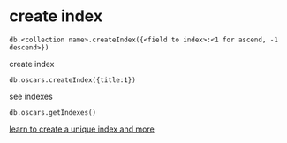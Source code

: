 # create index

```
db.<collection name>.createIndex({<field to index>:<1 for ascend, -1 descend>})
```

create index
```
db.oscars.createIndex({title:1})
```

see indexes
```
db.oscars.getIndexes()
```

[learn to create a unique index and more](https://docs.mongodb.com/manual/reference/method/db.collection.createIndex/#db.collection.createIndex)